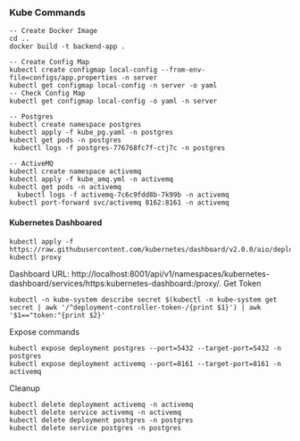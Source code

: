 ### Kube Commands

```
-- Create Docker Image
cd ..
docker build -t backend-app .

-- Create Config Map
kubectl create configmap local-config --from-env-file=configs/app.properties -n server
kubectl get configmap local-config -n server -o yaml
-- Check Config Map
kubectl get configmap local-config -o yaml -n server

-- Postgres
kubectl create namespace postgres
kubectl apply -f kube_pg.yaml -n postgres
kubectl get pods -n postgres
 kubectl logs -f postgres-776768fc7f-ctj7c -n postgres

-- ActiveMQ
kubectl create namespace activemq
kubectl apply -f kube_amq.yml -n activemq
kubectl get pods -n activemq
  kubectl logs -f activemq-7c6c9fdd8b-7k99b -n activemq
kubectl port-forward svc/activemq 8162:8161 -n activemq

```

#### Kubernetes Dashboared
```shell script
kubectl apply -f https://raw.githubusercontent.com/kubernetes/dashboard/v2.0.0/aio/deploy/recommended.yaml
kubectl proxy
```
Dashboard URL: http://localhost:8001/api/v1/namespaces/kubernetes-dashboard/services/https:kubernetes-dashboard:/proxy/.
Get Token
```shell script
kubectl -n kube-system describe secret $(kubectl -n kube-system get secret | awk '/^deployment-controller-token-/{print $1}') | awk '$1=="token:"{print $2}'
```

Expose commands
```
kubectl expose deployment postgres --port=5432 --target-port=5432 -n postgres
kubectl expose deployment activemq --port=8161 --target-port=8161 -n activemq
```

Cleanup
```
kubectl delete deployment activemq -n activemq
kubectl delete service activemq -n activemq
kubectl delete deployment postgres -n postgres
kubectl delete service postgres -n postgres
```